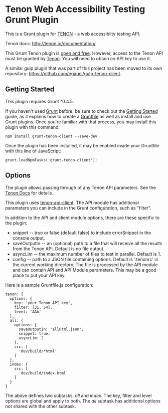 Tenon Web Accessibility Testing Grunt Plugin
============================================

This is a Grunt plugin for [TENON](http://tenon.io/) - a web accessiblity testing API.

Tenon docs: http://tenon.io/documentation/

This Grunt Tenon plugin is [open and free](https://github.com/egauci/grunt-tenon-client/blob/master/LICENSE).
However, access to the Tenon API must be granted by [Tenon](http://tenon.io/).
You will need to obtain an API key to use it.

A similar gulp plugin that was part of this project has been moved to its own
repository: https://github.com/egauci/gulp-tenon-client.

Getting Started
---------------
This plugin requires Grunt ^0.4.5.

If you haven't used [Grunt](http://gruntjs.com/) before, be sure to check out the
[Getting Started](http://gruntjs.com/getting-started) guide, as it explains how to
create a [Gruntfile](http://gruntjs.com/sample-gruntfile) as well as install and use
Grunt plugins. Once you're familiar with that process, you may install this plugin
with this command:

    npm install grunt-tenon-client --save-dev

Once the plugin has been installed, it may be enabled inside your Gruntfile with this
line of JavaScript:

    grunt.loadNpmTasks('grunt-tenon-client');

Options
-------

The plugin allows passing through of any Tenon API parameters. See the
[Tenon Docs](http://tenon.io/documentation/) for details.

This plugin uses [tenon-api-client](https://github.com/egauci/tenon-api-client). The
API module has additional parameters you can include in the Grunt configuration, such as
"filter".

In addition to the API and client module options, there are these specific to the plugin:

- snippet -- true or false (default false) to include errorSnippet in the console output.
- saveOutputIn -- an (optional) path to a file that will receive all the results from the Tenon API. Default is no file output.
- asyncLim -- the maximum number of files to test in parallel. Default is 1.
- config -- path to a JSON file containing options. Default is '.tenonrc' in the current working directory.
The file is processed by the API module and can contain API and API Module parameters.
This may be a good place to put your API key.

Here is a sample Gruntfile.js configuration:

    tenon: {
      options: {
        key: 'your Tenon API key',
        filter: [31, 54],
        level: 'AAA'
      },
      all: {
        options: {
          saveOutputIn: 'allHtml.json',
          snippet: true,
          asyncLim: 2
        },
        src: [
          'dev/build/*html'
        ]
      },
      index: {
        src: [
          'dev/build/index.html'
        ]
      }
    }

The above defines two subtasks, *all* and *index*. The key, filter and level options are global and apply to both.
The *all* subtask has additional options not shared with the other subtask.
